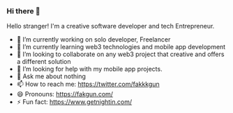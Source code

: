 ### Hi there 👋

Hello stranger!
I'm a creative software developer and tech Entrepreneur.

- 🔭 I’m currently working on solo developer, Freelancer
- 🌱 I’m currently learning web3 technologies and mobile app development
- 👯 I’m looking to collaborate on any web3 project that creative and offers a different solution
- 🤔 I’m looking for help with my mobile app projects.
- 💬 Ask me about nothing
- 📫 How to reach me: https://twitter.com/fakkkgun
- 😄 Pronouns: https://fakgun.com/
- ⚡ Fun fact: https://www.getnightin.com/

